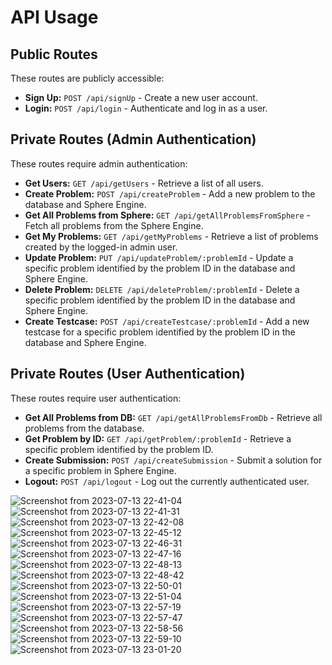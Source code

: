 # API Usage

## Public Routes

These routes are publicly accessible:

*   **Sign Up:** `POST /api/signUp` - Create a new user account.
*   **Login:** `POST /api/login` - Authenticate and log in as a user.

## Private Routes (Admin Authentication)

These routes require admin authentication:

*   **Get Users:** `GET /api/getUsers` - Retrieve a list of all users.
*   **Create Problem:** `POST /api/createProblem` - Add a new problem to the database and Sphere Engine.
*   **Get All Problems from Sphere:** `GET /api/getAllProblemsFromSphere` - Fetch all problems from the Sphere Engine.
*   **Get My Problems:** `GET /api/getMyProblems` - Retrieve a list of problems created by the logged-in admin user.
*   **Update Problem:** `PUT /api/updateProblem/:problemId` - Update a specific problem identified by the problem ID in the database and Sphere Engine.
*   **Delete Problem:** `DELETE /api/deleteProblem/:problemId` - Delete a specific problem identified by the problem ID in the database and Sphere Engine.
*   **Create Testcase:** `POST /api/createTestcase/:problemId` - Add a new testcase for a specific problem identified by the problem ID in the database and Sphere Engine.

## Private Routes (User Authentication)

These routes require user authentication:

*   **Get All Problems from DB:** `GET /api/getAllProblemsFromDb` - Retrieve all problems from the database.
*   **Get Problem by ID:** `GET /api/getProblem/:problemId` - Retrieve a specific problem identified by the problem ID.
*   **Create Submission:** `POST /api/createSubmission` - Submit a solution for a specific problem in Sphere Engine.
*   **Logout:** `POST /api/logout` - Log out the currently authenticated user.

![Screenshot from 2023-07-13 22-41-04](https://github.com/PriyanKishoreMS/cometLabs/assets/80768547/0f3678ff-d459-4b10-b1df-8e7458fd7ec9)
![Screenshot from 2023-07-13 22-41-31](https://github.com/PriyanKishoreMS/cometLabs/assets/80768547/a29bf2fe-79b8-4e51-9b07-c2dd6292b3e0)
![Screenshot from 2023-07-13 22-42-08](https://github.com/PriyanKishoreMS/cometLabs/assets/80768547/6f7094fd-ec96-45bb-8ffc-0f5afc4fd5e7)
![Screenshot from 2023-07-13 22-45-12](https://github.com/PriyanKishoreMS/cometLabs/assets/80768547/b67907e6-3091-4766-a0db-a0e781eaf5fb)
![Screenshot from 2023-07-13 22-46-31](https://github.com/PriyanKishoreMS/cometLabs/assets/80768547/f32ddcdc-047a-43eb-8ff2-0ad8e5afa952)
![Screenshot from 2023-07-13 22-47-16](https://github.com/PriyanKishoreMS/cometLabs/assets/80768547/05b91db4-cf48-41af-b45a-5313891b911f)
![Screenshot from 2023-07-13 22-48-13](https://github.com/PriyanKishoreMS/cometLabs/assets/80768547/150b55b5-c580-4d56-9d5b-9e15441d2199)
![Screenshot from 2023-07-13 22-48-42](https://github.com/PriyanKishoreMS/cometLabs/assets/80768547/c779d2bd-ed35-4475-8587-f411b02496bb)
![Screenshot from 2023-07-13 22-50-01](https://github.com/PriyanKishoreMS/cometLabs/assets/80768547/9fef0d6d-bb1c-40ea-9989-b63e35086a41)
![Screenshot from 2023-07-13 22-51-04](https://github.com/PriyanKishoreMS/cometLabs/assets/80768547/2634ba96-1aba-4c88-ae8e-f96a34c6c01b)
![Screenshot from 2023-07-13 22-57-19](https://github.com/PriyanKishoreMS/cometLabs/assets/80768547/5c9a993e-81aa-4964-a602-94ddae08563f)
![Screenshot from 2023-07-13 22-57-47](https://github.com/PriyanKishoreMS/cometLabs/assets/80768547/f2a7546c-2d54-4f32-9c87-f4829da638eb)
![Screenshot from 2023-07-13 22-58-56](https://github.com/PriyanKishoreMS/cometLabs/assets/80768547/a1fceb43-b0d7-480e-af6a-b40b6e59f867)
![Screenshot from 2023-07-13 22-59-10](https://github.com/PriyanKishoreMS/cometLabs/assets/80768547/9950882b-7f48-4751-be84-105a011a57f3)
![Screenshot from 2023-07-13 23-01-20](https://github.com/PriyanKishoreMS/cometLabs/assets/80768547/798639eb-acd9-4e82-9aba-fb30bc9c2a8a)
